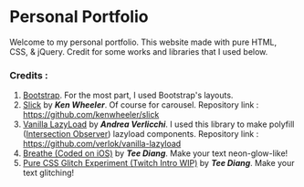 # Personal Portfolio

Welcome to my personal portfolio. This website made with pure HTML, CSS, & jQuery. Credit for some works and libraries that I used below.

### Credits :

1. [Bootstrap](https://getbootstrap.com/docs/4.3/getting-started/introduction/).
For the most part, I used Bootstrap's layouts.
2. [Slick](https://kenwheeler.github.io/slick/) by **_Ken Wheeler_**.
Of course for carousel. Repository link : https://github.com/kenwheeler/slick
3. [Vanilla LazyLoad](https://www.andreaverlicchi.eu/vanilla-lazyload/) by **_Andrea Verlicchi_**.
I used this library to make polyfill ([Intersection Observer](https://github.com/w3c/IntersectionObserver)) lazyload components. Repository link : https://github.com/verlok/vanilla-lazyload
4. [Breathe (Coded on iOS)](https://codepen.io/cybercountess/pen/RwNXxyq) by **_Tee Diang_**. Make your text neon-glow-like!
5. [Pure CSS Glitch Experiment (Twitch Intro WIP)](https://codepen.io/cybercountess/pen/WNbBxXq) by **_Tee Diang_**. Make your text glitching!